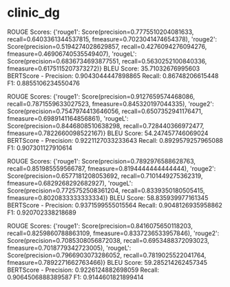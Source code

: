 # clinic_dg

ROUGE Scores: {'rouge1': Score(precision=0.7775510204081633, recall=0.6403361344537815, fmeasure=0.7023041474654378), 'rouge2': Score(precision=0.5194274028629857, recall=0.4276094276094276, fmeasure=0.46906740535549407), 'rougeL': Score(precision=0.6836734693877551, recall=0.5630252100840336, fmeasure=0.6175115207373272)}
BLEU Score: 35.71032676995603
BERTScore - Precision: 0.9043044447898865 Recall: 0.86748206615448 F1: 0.8855106234550476

ROUGE Scores: {'rouge1': Score(precision=0.9127659574468086, recall=0.7871559633027523, fmeasure=0.845320197044335), 'rouge2': Score(precision=0.7547974413646056, recall=0.6507352941176471, fmeasure=0.6989141164856861), 'rougeL': Score(precision=0.8446808510638298, recall=0.728440366972477, fmeasure=0.7822660098522167)}
BLEU Score: 54.247457746069024
BERTScore - Precision: 0.9221127033233643 Recall: 0.8929579257965088 F1: 0.907301127910614

ROUGE Scores: {'rouge1': Score(precision=0.7892976588628763, recall=0.851985559566787, fmeasure=0.8194444444444444), 'rouge2': Score(precision=0.6577181208053692, recall=0.7101449275362319, fmeasure=0.6829268292682927), 'rougeL': Score(precision=0.7725752508361204, recall=0.8339350180505415, fmeasure=0.8020833333333334)}
BLEU Score: 58.835939977161345
BERTScore - Precision: 0.9371599555015564 Recall: 0.9048126935958862 F1: 0.920702338218689

ROUGE Scores: {'rouge1': Score(precision=0.8416075650118203, recall=0.8259860788863109, fmeasure=0.8337236533957846), 'rouge2': Score(precision=0.7085308056872038, recall=0.6953488372093023, fmeasure=0.7018779342723005), 'rougeL': Score(precision=0.7966903073286052, recall=0.7819025522041764, fmeasure=0.7892271662763466)}
BLEU Score: 59.285214262457345
BERTScore - Precision: 0.9226124882698059 Recall: 0.9064506888389587 F1: 0.9144601821899414

